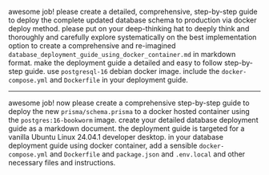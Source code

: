 awesome job! please create a detailed, comprehensive, step-by-step guide to deploy the complete updated database schema to production via docker deploy method. please put on your deep-thinking hat to deeply think and thoroughly and carefully explore systematically on the best implementation option to create a comprehensive and re-imagined `database_deployment_guide_using_docker_container.md` in markdown format. make the deployment guide a detailed and easy to follow step-by-step guide. use `postgresql-16` debian docker image. include the `docker-compose.yml` and `Dockerfile` in your deployment guide.

---
awesome job! now please create a comprehensive step-by-step guide to deploy the new `prisma/schema.prisma` to a docker hosted container using the `postgres:16-bookworm` image. create your detailed database deployment guide as a markdown document. the deployment guide is targeted for a vanilla Ubuntu Linux 24.04.1 developer desktop. in your database deployment guide using docker container, add a sensible `docker-compose.yml` and `Dockerfile` and `package.json` and `.env.local` and other necessary files and instructions.
